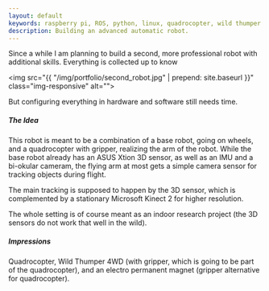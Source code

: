 ```yaml
---
layout: default
keywords: raspberry pi, ROS, python, linux, quadrocopter, wild thumper
description: Building an advanced automatic robot.
---
```


Since a while I am planning to build a second, more professional robot with
additional skills. Everything is collected up to know

<img src="{{ "/img/portfolio/second_robot.jpg" | prepend: site.baseurl }}" class="img-responsive" alt="">

But configuring everything in hardware and software still needs time.

##### The Idea
This robot is meant to be a combination of a base robot, going on wheels,
and a quadrocopter with gripper, realizing the arm of the robot. While the base
robot already has an ASUS Xtion 3D sensor, as well as an IMU and a bi-okular cameram,
the flying arm at most gets a simple camera sensor for tracking objects during flight.

The main tracking is supposed to happen by the 3D sensor, which is complemented by a
stationary Microsoft Kinect 2 for higher resolution.

The whole setting is of course meant as an indoor research project (the 3D sensors
do not work that well in the wild).

##### Impressions
Quadrocopter, Wild Thumper 4WD (with gripper, which is going to be part of the quadrocopter), and an electro permanent magnet (gripper alternative for quadrocopter).

<div class="row">
<img src="{{ "/img/portfolio/quadrocopter.jpg" | prepend: site.baseurl }}" class="img-responsive col-md-4 col-xs-12" alt="">
<img src="{{ "/img/portfolio/wildthumper.jpg" | prepend: site.baseurl }}" class="img-responsive col-md-4 col-xs-12" alt="">
<img src="{{ "/img/portfolio/electropermanentmagnet.jpg" | prepend: site.baseurl }}" class="img-responsive col-md-4 col-xs-12" alt="">
</div>
